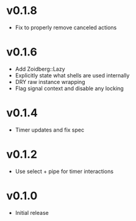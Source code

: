 # v0.1.8
* Fix to properly remove canceled actions

# v0.1.6
* Add Zoidberg::Lazy
* Explicitly state what shells are used internally
* DRY raw instance wrapping
* Flag signal context and disable any locking

# v0.1.4
* Timer updates and fix spec

# v0.1.2
* Use select + pipe for timer interactions

# v0.1.0
* Initial release
